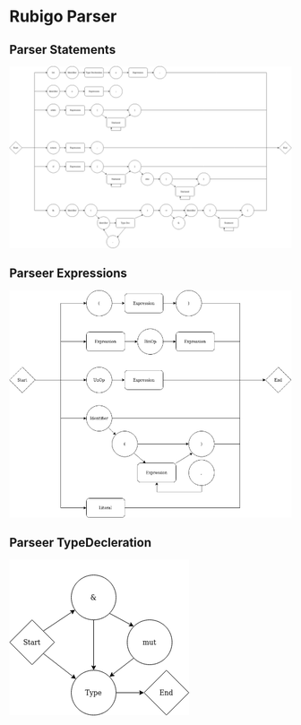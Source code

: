 # Rubigo Parser

## Parser Statements
![Parser Statements](https://github.com/Blinningjr/rubigo-lang/blob/master/images/parser/rubigo_statements.png)

## Parseer Expressions
![Parser Expressions](https://github.com/Blinningjr/rubigo-lang/blob/master/images/parser/rubigo_expressions.png)

## Parseer TypeDecleration
![Parser TypeDecleration](https://github.com/Blinningjr/rubigo-lang/blob/master/images/parser/rubigo_type_decleration.png)

